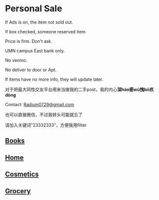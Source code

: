 # Personal Sale

If Ads is on, the item not sold out. 

If box checked, someone reserved item.

Price is firm. Don't ask. 

UMN campus East bank only. 

No venmo. 

No deliver to door or Apt. 

If items have no more info, they will update later. 

对于把最大同性交友平台用来当做我的二手post，我的内心**深háo感wú愧bō疚dòng**

Contact: <Radium0729@gmail.com>

也可以直接微信，不过我转头可能就忘了

请加入关键词”23332333“，方便我用filter

## [Books](https://github.com/radium0729/Personal-Sale/blob/master/Books.md)

## [Home](https://github.com/radium0729/Personal-Sale/blob/master/Home.md)

## [Cosmetics](https://github.com/radium0729/Personal-Sale/blob/master/Cosmetics.md)

## [Grocery](https://github.com/radium0729/Personal-Sale/blob/master/Grocery.md)

